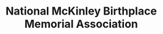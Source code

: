 ---
layout: repo
title: "National McKinley Birthplace Memorial Association"
id: 629
permalink: repos/629/
---